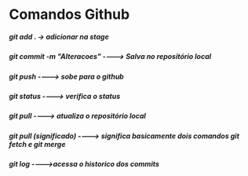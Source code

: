 # Comandos Github

##### git add . -> adicionar na stage
##### git commit -m "Alteracoes" ----> Salva no repositório local
##### git push ----> sobe para o github
##### git status ----> verifica o status
##### git pull ----> atualiza o repositório local
##### git pull (significado) ----> significa basicamente dois comandos git fetch e git merge
##### git log ---->acessa o historico dos commits

![]()
